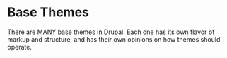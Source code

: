 # Base Themes

There are MANY base themes in Drupal. Each one has its own flavor of markup and structure, and has their own opinions on how themes should operate.
